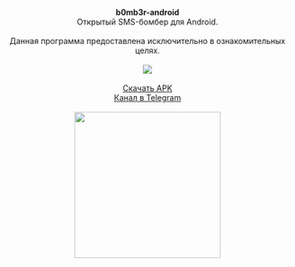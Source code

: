 <p align="center">
  <br><br>
  <b>b0mb3r-android</b><br>
  Открытый SMS-бомбер для Android.<br><br>
  Данная программа предоставлена исключительно в ознакомительных целях.
  <br><br>
  <a href="https://github.com/kotleni/b0mb3r-android/actions">
  <img src="https://github.com/kotleni/b0mb3r-android/actions/workflows/android.yml/badge.svg"/>
  </a>
  <br><br>
  <a href="https://github.com/kotleni/b0mb3r-android/releases/">Скачать APK</a>
  <br>
  <a href="https://t.me/b0mb3r_apk">Канал в Telegram</a>
    <br><br>
<img width="260" src="https://github.com/kotleni/b0mb3r-android/blob/master/android.jpg?raw=true"></img>
 </p>
